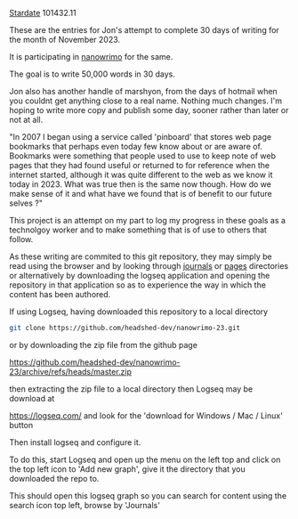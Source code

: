 

[Stardate](https://www.stoacademy.com/tools/stardate.php) 101432.11

These are the entries for Jon's attempt to complete 30 days of writing for the month of November 2023. 

It is participating in [nanowrimo](https://nanowrimo.org/) for the same.

The goal is to write 50,000 words in 30 days.

Jon also has another handle of marshyon, from the days of hotmail when you couldnt get anything close to a real name. Nothing much changes. I'm hoping to write more copy and publish some day, sooner rather than later or not at all.

"In 2007 I began using a service called 'pinboard' that stores web page bookmarks that perhaps even today few know about or are aware of. Bookmarks were something that people used to use to keep note of web pages that they had found useful or returned to for reference when the internet started, although it was quite different to the web as we know it today in 2023. What was true then is the same now though. How do we make sense of it and what have we found that is of benefit to our future selves ?"

This project is an attempt on my part to log my progress in these goals as a technolgoy worker and to make something that is of use to others that follow.

As these writing are commited to this git repository, they may simply be read using the browser and by looking through [journals](./journals) or [pages](./pages) directories or alternatively by downloading the logseq application and opening the repository in that application so as to experience the way in which the content has been authored.

If using Logseq, having downloaded this repository to a local directory

```bash
git clone https://github.com/headshed-dev/nanowrimo-23.git
```

or by downloading the zip file from the github page

https://github.com/headshed-dev/nanowrimo-23/archive/refs/heads/master.zip

then extracting the zip file to a local directory then Logseq may be download at

https://logseq.com/ and look for the 'download for Windows / Mac / Linux' button

Then install logseq and configure it. 

To do this, start Logseq and open up the menu on the left top and click on the top left icon to 'Add new graph', give it the directory that you downloaded the repo to.

This should open this logseq graph so you can search for content using the search icon top left, browse by 'Journals'